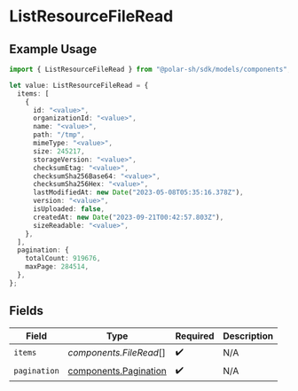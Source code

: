 # ListResourceFileRead

## Example Usage

```typescript
import { ListResourceFileRead } from "@polar-sh/sdk/models/components";

let value: ListResourceFileRead = {
  items: [
    {
      id: "<value>",
      organizationId: "<value>",
      name: "<value>",
      path: "/tmp",
      mimeType: "<value>",
      size: 245217,
      storageVersion: "<value>",
      checksumEtag: "<value>",
      checksumSha256Base64: "<value>",
      checksumSha256Hex: "<value>",
      lastModifiedAt: new Date("2023-05-08T05:35:16.378Z"),
      version: "<value>",
      isUploaded: false,
      createdAt: new Date("2023-09-21T00:42:57.803Z"),
      sizeReadable: "<value>",
    },
  ],
  pagination: {
    totalCount: 919676,
    maxPage: 284514,
  },
};
```

## Fields

| Field                                                          | Type                                                           | Required                                                       | Description                                                    |
| -------------------------------------------------------------- | -------------------------------------------------------------- | -------------------------------------------------------------- | -------------------------------------------------------------- |
| `items`                                                        | *components.FileRead*[]                                        | :heavy_check_mark:                                             | N/A                                                            |
| `pagination`                                                   | [components.Pagination](../../models/components/pagination.md) | :heavy_check_mark:                                             | N/A                                                            |